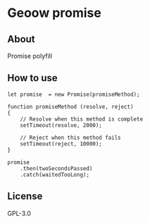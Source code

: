 # Geoow promise

## About
Promise polyfill

## How to use
```
let promise  = new Promise(promiseMethod);

function promiseMethod (resolve, reject)
{
    // Resolve when this method is complete
    setTimeout(resolve, 2000);
    
    // Reject when this method fails
    setTimeout(reject, 10000);
}

promise
    .then(twoSecondsPassed)
    .catch(waitedTooLong);
```

## License
GPL-3.0
